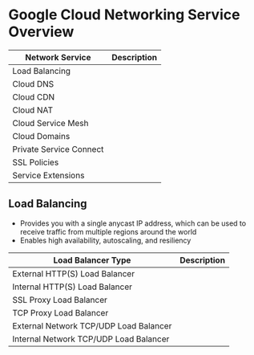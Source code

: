 # Google Cloud Networking Service Overview

| Network Service | Description |
| --- | --- |
| Load Balancing | |
| Cloud DNS | |
| Cloud CDN | | 
| Cloud NAT | |
| Cloud Service Mesh | |
| Cloud Domains | |
| Private Service Connect | |
| SSL Policies | |
| Service Extensions | |

## Load Balancing

* Provides you with a single anycast IP address, which can be used to receive traffic from multiple regions around the world
* Enables high availability, autoscaling, and resiliency

| Load Balancer Type | Description |
| --- | --- |
| External HTTP(S) Load Balancer | |
| Internal HTTP(S) Load Balancer  | |
| SSL Proxy Load Balancer  | |
| TCP Proxy Load Balancer  | |
| External Network TCP/UDP Load Balancer  | |
| Internal Network TCP/UDP Load Balancer  | |
